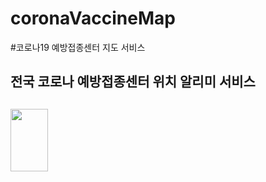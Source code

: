# coronaVaccineMap

#코로나19 예방접종센터 지도 서비스 

## 전국 코로나 예방접종센터 위치 알리미 서비스 
<img src="https://user-images.githubusercontent.com/59818827/200567492-6c369101-c4b8-43f3-beee-2068e1d87a42.gif"
width="60" height="100">
<br>
---

